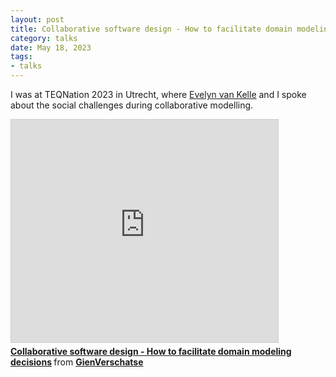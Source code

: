 ```yaml
---
layout: post
title: Collaborative software design - How to facilitate domain modeling decisions
category: talks
date: May 18, 2023
tags:
- talks
---
```


I was at TEQNation 2023 in Utrecht, where [Evelyn van Kelle](https://twitter.com/EvelynvanKelle) and I spoke about the social challenges during collaborative modelling.

<iframe src="https://www.slideshare.net/slideshow/embed_code/key/eP6dSMuZLibEX8" width="427" height="356" frameborder="0" marginwidth="0" marginheight="0" scrolling="no" style="border:1px solid #CCC; border-width:1px; margin-bottom:5px; max-width: 100%;" allowfullscreen> </iframe> <div style="margin-bottom:5px"> <strong> <a href="https://www.slideshare.net/GienVerschatse/collaborative-software-design-how-to-facilitate-domain-modeling-decisions" title="Collaborative software design - How to facilitate domain modeling decisions" target="_blank">Collaborative software design - How to facilitate domain modeling decisions</a> </strong> from <strong><a href="https://www.slideshare.net/GienVerschatse" target="_blank">GienVerschatse</a></strong> </div>